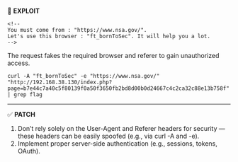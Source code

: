 🚨 **EXPLOIT**

```
<!--
You must come from : "https://www.nsa.gov/".
Let's use this browser : "ft_bornToSec". It will help you a lot.
-->
```

The request fakes the required browser and referer to gain unauthorized access.

`curl -A "ft_bornToSec" -e "https://www.nsa.gov/" "http://192.168.38.130/index.php?page=b7e44c7a40c5f80139f0a50f3650fb2bd8d00b0d24667c4c2ca32c88e13b758f" | grep flag`

---

✅ **PATCH**

1. Don’t rely solely on the User-Agent and Referer headers for security — these headers can be easily spoofed (e.g., via curl -A and -e).
2. Implement proper server-side authentication (e.g., sessions, tokens, OAuth).
